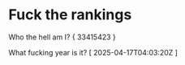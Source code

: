 # Fuck the rankings

Who the hell am I?
{ 33415423 }

What fucking year is it?
[ 2025-04-17T04:03:20Z ]
